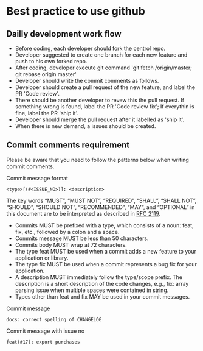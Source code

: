 # Best practice to use github

## Dailly development work flow
* Before coding, each developer should fork the centrol repo.
* Developer suggested to create one branch for each new feature and push to his own forked repo.
* After coding, developer execute git command 'git fetch /origin/master; git rebase origin master'
* Developer should write the commit comments as follows.
* Developer should create a pull request of the new feature, and label the PR 'Code review'.
* There should be another developer to revew this the pull request. If something wrong is found, label the PR 'Code review fix'; If everythin is fine, label the PR 'ship it'.
* Developer should merge the pull request after it labelled as 'ship it'.
* When there is new demand, a issues should be created.

## Commit comments requirement
Please be aware that you need to follow the patterns below when writing commit comments.

Commit message format

```
<type>[(#<ISSUE_NO>)]: <description>
```

The key words “MUST”, “MUST NOT”, “REQUIRED”, “SHALL”, “SHALL NOT”, “SHOULD”, “SHOULD NOT”, “RECOMMENDED”, “MAY”, and “OPTIONAL” in this document are to be interpreted as described in [RFC 2119](https://www.ietf.org/rfc/rfc2119.txt).

* Commits MUST be prefixed with a type, which consists of a noun: feat, fix, etc., followed by a colon and a space.
* Commits message MUST be less than 50 characters.
* Commits body MUST wrap at 72 characters.
* The type feat MUST be used when a commit adds a new feature to your application or library.
* The type fix MUST be used when a commit represents a bug fix for your application.
* A description MUST immediately follow the type/scope prefix. The description is a short description of the code changes, e.g., fix: array parsing issue when multiple spaces were contained in string.
* Types other than feat and fix MAY be used in your commit messages.


Commit message

```
docs: correct spelling of CHANGELOG
```

Commit message with issue no

```
feat(#17): export purchases
```
